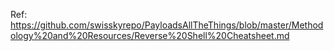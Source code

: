 
Ref: https://github.com/swisskyrepo/PayloadsAllTheThings/blob/master/Methodology%20and%20Resources/Reverse%20Shell%20Cheatsheet.md